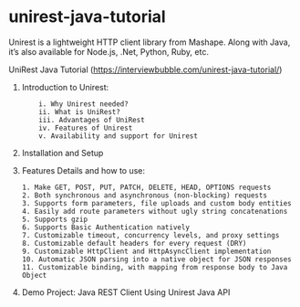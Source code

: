 # unirest-java-tutorial
Unirest is a lightweight HTTP client library from Mashape. Along with Java, it’s also available for Node.js, .Net, Python, Ruby, etc.

UniRest Java Tutorial (https://interviewbubble.com/unirest-java-tutorial/)

1. Introduction to Unirest:

           i. Why Unirest needed?         
           ii. What is UniRest?
           iii. Advantages of UniRest
           iv. Features of Unirest
           v. Availability and support for Unirest
2. Installation and Setup

3.  Features Details and how to use:

        1. Make GET, POST, PUT, PATCH, DELETE, HEAD, OPTIONS requests
        2. Both synchronous and asynchronous (non-blocking) requests
        3. Supports form parameters, file uploads and custom body entities
        4. Easily add route parameters without ugly string concatenations
        5. Supports gzip
        6. Supports Basic Authentication natively
        7. Customizable timeout, concurrency levels, and proxy settings
        8. Customizable default headers for every request (DRY)
        9. Customizable HttpClient and HttpAsyncClient implementation
        10. Automatic JSON parsing into a native object for JSON responses
        11. Customizable binding, with mapping from response body to Java Object

4. Demo Project: Java REST Client Using Unirest Java API

